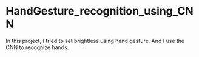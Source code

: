 # HandGesture_recognition_using_CNN

In this project, I tried to set brightless using hand gesture. 
And I use the CNN to recognize hands.
